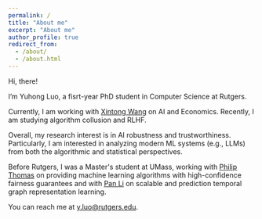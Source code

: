 ```yaml
---
permalink: /
title: "About me"
excerpt: "About me"
author_profile: true
redirect_from: 
  - /about/
  - /about.html
---
```


Hi, there!

I’m Yuhong Luo, a fisrt-year PhD student in Computer Science at Rutgers.

Currently, I am working with [Xintong Wang](https://xintongemilywang.github.io/) on AI and Economics. Recently, I am studying algorithm collusion and RLHF.

Overall, my research interest is in AI robustness and trustworthiness. Particularly, I am interested in analyzing modern ML systems (e.g., LLMs) from both the algorithmic and statistical perspectives.

Before Rutgers, I was a Master's student at UMass, working with [Philip Thomas](https://people.cs.umass.edu/~pthomas/) on providing machine learning algorithms with high-confidence fairness guarantees and with [Pan Li](https://sites.google.com/view/panli-purdue/home) on scalable and prediction temporal graph representation learning.

You can reach me at y.luo@rutgers.edu.
